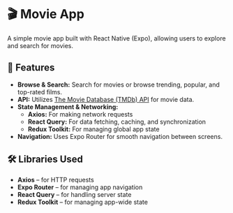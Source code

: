 # 🎬 Movie App

A simple movie app built with React Native (Expo), allowing users to explore and search for movies.

## 🚀 Features
- **Browse & Search:** Search for movies or browse trending, popular, and top-rated films.
- **API:** Utilizes [The Movie Database (TMDb) API](https://www.themoviedb.org/) for movie data.
- **State Management & Networking:**
  - **Axios:** For making network requests
  - **React Query:** For data fetching, caching, and synchronization
  - **Redux Toolkit:** For managing global app state
- **Navigation:** Uses Expo Router for smooth navigation between screens.

## 🛠️ Libraries Used
- **Axios** – for HTTP requests
- **Expo Router** – for managing app navigation
- **React Query** – for handling server state
- **Redux Toolkit** – for managing app-wide state

